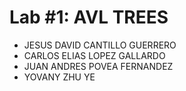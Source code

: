 #   Lab #1: AVL TREES
* JESUS DAVID CANTILLO GUERRERO
* CARLOS ELIAS LOPEZ GALLARDO
* JUAN ANDRES POVEA FERNANDEZ
* YOVANY ZHU YE
